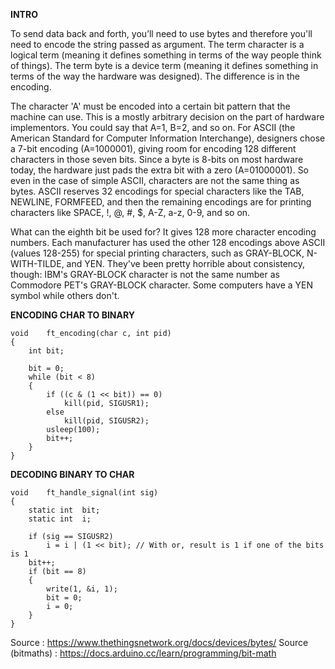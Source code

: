 **INTRO**

To send data back and forth, you’ll need to use bytes and therefore you'll need to encode the string passed as argument. The term character is a logical term (meaning it defines something in terms of the way people think of things). The term byte is a device term (meaning it defines something in terms of the way the hardware was designed). The difference is in the encoding.

The character 'A' must be encoded into a certain bit pattern that the machine can use. This is a mostly arbitrary decision on the part of hardware implementors. You could say that A=1, B=2, and so on. For ASCII (the American Standard for Computer Information Interchange), designers chose a 7-bit encoding (A=1000001), giving room for encoding 128 different characters in those seven bits. Since a byte is 8-bits on most hardware today, the hardware just pads the extra bit with a zero (A=01000001). So even in the case of simple ASCII, characters are not the same thing as bytes. ASCII reserves 32 encodings for special characters like the TAB, NEWLINE, FORMFEED, and then the remaining encodings are for printing characters like SPACE, !, @, #, $, A-Z, a-z, 0-9, and so on.

What can the eighth bit be used for? It gives 128 more character encoding numbers. Each manufacturer has used the other 128 encodings above ASCII (values 128-255) for special printing characters, such as GRAY-BLOCK, N-WITH-TILDE, and YEN. They've been pretty horrible about consistency, though: IBM's GRAY-BLOCK character is not the same number as Commodore PET's GRAY-BLOCK character. Some computers have a YEN symbol while others don't.

**ENCODING CHAR TO BINARY**

```
void	ft_encoding(char c, int pid)
{
	int	bit;

	bit = 0;
	while (bit < 8)
	{
		if ((c & (1 << bit)) == 0)
			kill(pid, SIGUSR1);
		else
			kill(pid, SIGUSR2);
		usleep(100);
		bit++;
	}
}
```


**DECODING BINARY TO CHAR**

```
void	ft_handle_signal(int sig)
{
	static int	bit;
	static int	i;

	if (sig == SIGUSR2)
		i = i | (1 << bit); // With or, result is 1 if one of the bits is 1
	bit++;
	if (bit == 8)
	{
		write(1, &i, 1);
		bit = 0;
		i = 0;
	}
}
```


Source : https://www.thethingsnetwork.org/docs/devices/bytes/
Source (bitmaths) : https://docs.arduino.cc/learn/programming/bit-math
